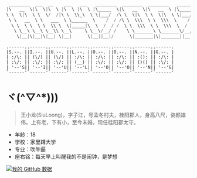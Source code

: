 ```c++
 ________  ___  __    ___   ___   ________  ________  ________   ________
|\   __  \|\  \|\  \ |\  \ |\  \ |\_____  \|\   __  \|\   __  \ |\_____  \
\ \  \|\  \ \  \/  /|\ \  \\_\  \ \|___/  /\ \  \|\  \ \  \|\  \ \|___/  /|
 \ \   __  \ \   ___  \ \______  \    /  / /\ \  \\\  \ \  \\\  \    /  / /
  \ \  \ \  \ \  \\ \  \|_____|\  \  /  / /  \ \  \\\  \ \  \\\  \  /  / /
   \ \__\ \__\ \__\\ \__\     \ \__\/__/ /    \ \_______\ \_______\/__/ /
    \|__|\|__|\|__| \|__|      \|__||__|/      \|_______|\|_______||__|/
```
```
.------..------..------..------..------..------..------..------.
|S.--. ||I.--. ||U.--. ||L.--. ||O.--. ||O.--. ||N.--. ||G.--. |
| :/\: || (\/) || (\/) || :/\: || :/\: || :/\: || :(): || :/\: |
| :\/: || :\/: || :\/: || (__) || :\/: || :\/: || ()() || :\/: |
| '--'S|| '--'I|| '--'U|| '--'L|| '--'O|| '--'O|| '--'N|| '--'G|
`------'`------'`------'`------'`------'`------'`------'`------'
```

# ヾ(^▽^*)))

> 王小龙(SiuLoong)，字子江，号孟冬村夫，桂阳郡人，身高八尺，姿颜雄伟。上有老，下有小，至今未婚，现任桂阳郡太守。

* 年龄：18
* 学校：家里蹲大学
* 专业：吹牛逼
* 座右铭：每天早上叫醒我的不是闹钟，是梦想


[![我的 GitHub 数据](https://github-readme-stats.vercel.app/api?username=ChinaDragonNB)]()
